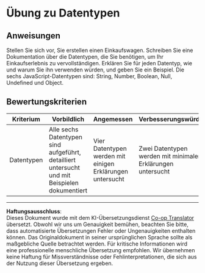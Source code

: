 <!--
CO_OP_TRANSLATOR_METADATA:
{
  "original_hash": "de0ec12c337394806425c7fd2f003b62",
  "translation_date": "2025-10-03T08:30:31+00:00",
  "source_file": "2-js-basics/1-data-types/assignment.md",
  "language_code": "de"
}
-->
# Übung zu Datentypen

## Anweisungen

Stellen Sie sich vor, Sie erstellen einen Einkaufswagen. Schreiben Sie eine Dokumentation über die Datentypen, die Sie benötigen, um Ihr Einkaufserlebnis zu vervollständigen. Erklären Sie für jeden Datentyp, wie und warum Sie ihn verwenden würden, und geben Sie ein Beispiel. Die sechs JavaScript-Datentypen sind: String, Number, Boolean, Null, Undefined und Object.

## Bewertungskriterien

Kriterium | Vorbildlich | Angemessen | Verbesserungswürdig
--- | --- | --- | --- |
Datentypen | Alle sechs Datentypen sind aufgeführt, detailliert untersucht und mit Beispielen dokumentiert | Vier Datentypen werden mit einigen Erklärungen untersucht | Zwei Datentypen werden mit minimalen Erklärungen untersucht |

---

**Haftungsausschluss**:  
Dieses Dokument wurde mit dem KI-Übersetzungsdienst [Co-op Translator](https://github.com/Azure/co-op-translator) übersetzt. Obwohl wir uns um Genauigkeit bemühen, beachten Sie bitte, dass automatisierte Übersetzungen Fehler oder Ungenauigkeiten enthalten können. Das Originaldokument in seiner ursprünglichen Sprache sollte als maßgebliche Quelle betrachtet werden. Für kritische Informationen wird eine professionelle menschliche Übersetzung empfohlen. Wir übernehmen keine Haftung für Missverständnisse oder Fehlinterpretationen, die sich aus der Nutzung dieser Übersetzung ergeben.
